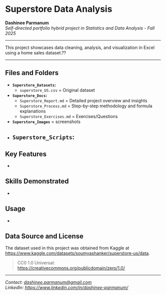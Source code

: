 # Superstore Data Analysis

**Dashinee Parmanum**  
*Self-directed portfolio hybrid project in Statistics and Data Analysis - Fall 2025*

---

This project showcases data cleaning, analysis, and visualization in Excel using a home sales dataset.??

---

## Files and Folders
- **`Superstore_Datasets`:**
  - `superstore_US.csv` = Original dataset
- **`Superstore_Docs`:**
  - `Superstore_Report.md` = Detailed project overview and insights
  - `Superstore_Process.md` = Step-by-step methodology and formula explanations
  - `Superstore_Exercises.md` = Exercises/Questions
- **`Superstore_Images`** = screenshots
- **`Superstore_Scripts`:**
  -  

## Key Features
- 

## Skills Demonstrated
-

## Usage
- 

## Data Source and License
The dataset used in this project was obtained from Kaggle at https://www.kaggle.com/datasets/soumyashanker/superstore-us/data.
> CC0 1.0 Universal: https://creativecommons.org/publicdomain/zero/1.0/

---
*Contact: dashinee.parmanum@gmail.com*  
*LinkedIn: https://www.linkedin.com/in/dashinee-parmanum/*

